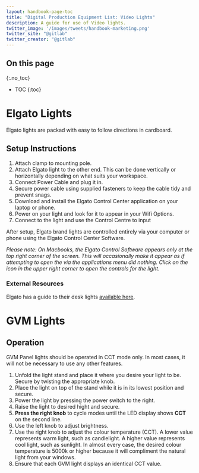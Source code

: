 ```yaml
---
layout: handbook-page-toc
title: "Digital Production Equipment List: Video Lights"
description: A guide for use of Video lights. 
twitter_image: '/images/tweets/handbook-marketing.png'
twitter_site: "@gitlab"
twitter_creator: "@gitlab"
---
```

## On this page
{:.no_toc}

- TOC
{:toc}

# Elgato Lights

Elgato lights are packad with easy to follow directions in cardboard. 

## Setup Instructions

1. Attach clamp to mounting pole. 
1. Attach Elgato light to the other end. This can be done vertically or horizontally depending on what suits your workspace. 
1. Connect Power Cable and plug it in. 
1. Secure power cable using supplied fasteners to keep the cable tidy and prevent snags. 
1. Download and install the Elgato Control Center application on your laptop or phone. 
1. Power on your light and look for it to appear in your Wifi Options. 
1. Connect to the light and use the Control Centre to input


After setup, Elgato brand lights are controlled entirely via your computer or phone using the Elgato Control Center Software. 

_Please note: On Macbooks, the Elgato Control Software appears only at the top right corner of the screen. This will occasionally make it appear as if attempting to open the via the applications menu did nothing. Click on the icon in the upper right corner to open the controls for the light._ 

### External Resources

Elgato has a guide to their desk lights [available here](https://help.elgato.com/hc/en-us/articles/360028244011-Key-Light-Quick-Start-Guide). 

# GVM Lights

## Operation 

GVM Panel lights should be operated in CCT mode only. In most cases, it will not be necessary to use any other features. 

1. Unfold the light stand and place it where you desire your light to be. Secure by twisting the appropriate knob. 
1. Place the light on top of the stand while it is in its lowest position and secure. 
1. Power the light by pressing the power switch to the right. 
1. Raise the light to desired hight and secure. 
1. **Press the right knob** to cycle modes until the LED display shows **CCT** on the second line. 
1. Use the left knob to adjust brightness.
1. Use the right knob to adjust the colour temperature (CCT). A lower value represents warm light, such as candlelight. A higher value represents cool light, such as sunlight. In almost every case, the desired colour temperature is 5000k or higher because it will compliment the natural light from your windows. 
1. Ensure that each GVM light displays an identical CCT value. 
